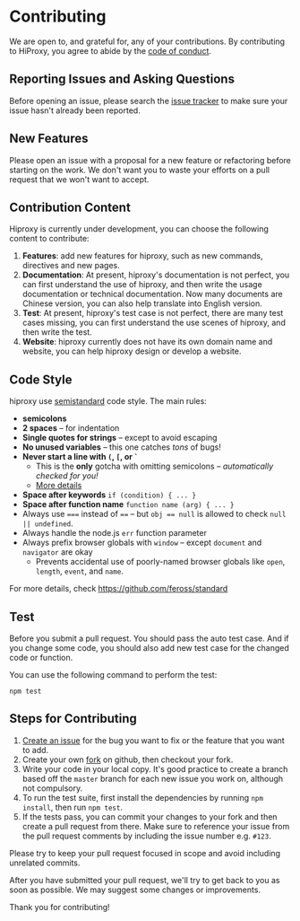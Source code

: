 # Contributing
We are open to, and grateful for, any of your contributions.  By contributing to HiProxy, you agree to abide by the [code of conduct](https://github.com/hiproxy/hiproxy/blob/master/CODE_OF_CONDUCT.md).

## Reporting Issues and Asking Questions
Before opening an issue, please search the [issue tracker](https://github.com/hiproxy/hiproxy/issues) to make sure your issue hasn't already been reported.

## New Features
Please open an issue with a proposal for a new feature or refactoring before starting on the work. We don't want you to waste your efforts on a pull request that we won't want to accept.

## Contribution Content
Hiproxy is currently under development, you can choose the following content to contribute:

1. **Features**: add new features for hiproxy, such as new commands, directives and new pages.
2. **Documentation**: At present, hiproxy's documentation is not perfect, you can first understand the use of hiproxy, and then write the usage documentation or technical documentation. Now many documents are Chinese version, you can also help translate into English version.
3. **Test**: At present, hiproxy's test case is not perfect, there are many test cases missing, you can first understand the use scenes of hiproxy, and then write the test.
4. **Website**: hiproxy currently does not have its own domain name and website, you can help hiproxy design or develop a website.

## Code Style

hiproxy use [semistandard](https://github.com/Flet/semistandard) code style. The main rules:

- **semicolons**
- **2 spaces** – for indentation
- **Single quotes for strings** – except to avoid escaping
- **No unused variables** – this one catches *tons* of bugs!
- **Never start a line with `(`, `[`, or `` ` ``**
  - This is the **only** gotcha with omitting semicolons – *automatically checked for you!*
  - [More details](https://github.com/feross/standard/blob/master/RULES.md#semicolons)
- **Space after keywords** `if (condition) { ... }`
- **Space after function name** `function name (arg) { ... }`
- Always use `===` instead of `==` – but `obj == null` is allowed to check `null || undefined`.
- Always handle the node.js `err` function parameter
- Always prefix browser globals with `window` – except `document` and `navigator` are okay
  - Prevents accidental use of poorly-named browser globals like `open`, `length`,
    `event`, and `name`.
    
For more details, check <https://github.com/feross/standard>

## Test

Before you submit a pull request. You should pass the auto test case. And if you change some code, you should also add new test case for the changed code or function.

You can use the following command to perform the test:

```
npm test
```

## Steps for Contributing
1. [Create an issue](https://github.com/hiproxy/hiproxy/issues/new) for the bug you want to fix or the feature that you want to add.
2. Create your own [fork](https://github.com/hiproxy/hiproxy) on github, then checkout your fork.
3. Write your code in your local copy. It's good practice to create a branch based off the `master` branch for each new issue you work on, although not compulsory.
4. To run the test suite, first install the dependencies by running `npm install`, then run `npm test`.
5. If the tests pass, you can commit your changes to your fork and then create a pull request from there. Make sure to reference your issue from the pull request comments by including the issue number e.g. `#123`.

Please try to keep your pull request focused in scope and avoid including unrelated commits.

After you have submitted your pull request, we'll try to get back to you as soon as possible. We may suggest some changes or improvements.

Thank you for contributing!


